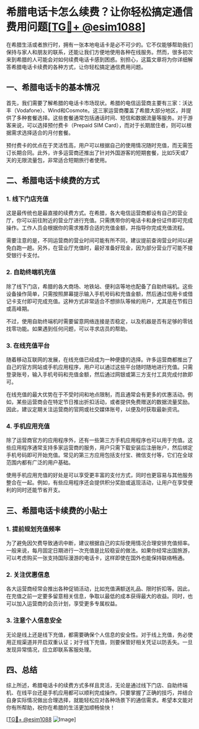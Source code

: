 # 希腊电话卡怎么续费？让你轻松搞定通信费用问题[[TG💪+ @esim1088](https://t.me/s/esim1088)]

在希腊生活或者旅行时，拥有一张本地电话卡是必不可少的。它不仅能够帮助我们保持与家人和朋友的联系，还能让我们方便地使用各种在线服务。然而，很多初次来到希腊的人可能会对如何续费电话卡感到困惑。别担心，这篇文章将为你详细解答希腊电话卡续费的各种方式，让你轻松搞定通信费用问题。

## 一、希腊电话卡的基本情况

首先，我们需要了解希腊的电话卡市场现状。希腊的电信运营商主要有三家：沃达丰（Vodafone）、Wind和Cosmote。这三家运营商覆盖了希腊大部分地区，并提供了多种套餐选择。这些套餐通常包括通话时间、短信和数据流量等服务。对于游客来说，可以选择预付费卡（Prepaid SIM Card），而对于长期居住者，则可以根据需求选择适合的月付套餐。

预付费卡的优点在于灵活性高，用户可以根据自己的使用情况随时充值，而无需签订长期合同。此外，许多运营商还推出了针对外国游客的短期套餐，比如5天或7天的无限流量包，非常适合短期旅行者使用。

## 二、希腊电话卡续费的方式

### 1. 线下门店充值

这是最传统也是最直接的续费方式。在希腊，各大电信运营商都设有自己的营业厅，你可以前往附近的营业厅进行充值。只需携带你的电话卡和身份证件即可完成操作。工作人员会根据你的需求推荐合适的充值金额，并指导你完成充值流程。

需要注意的是，不同运营商的营业时间可能有所不同，建议提前查询营业时间以避免白跑一趟。另外，在营业厅充值时，最好准备好现金，因为部分营业厅可能不接受银行卡支付。

### 2. 自助终端机充值

除了线下门店，希腊的各大商场、地铁站、便利店等地也配备了自助终端机。这些设备操作简单，只需按照屏幕提示输入手机号码和充值金额，然后通过信用卡或借记卡支付即可完成充值。这种方式非常适合不想排队等候的用户，尤其是在节假日或高峰期。

不过，使用自助终端机时需要留意网络连接是否稳定，以及机器是否有足够的零钱找零功能。如果遇到任何问题，可以寻求店员的帮助。

### 3. 在线充值平台

随着移动互联网的发展，在线充值已经成为一种便捷的选择。许多运营商都推出了自己的官方网站或手机应用程序，用户可以通过这些平台随时随地进行充值。只需登录账号，输入手机号码和充值金额，然后通过网银或第三方支付工具完成付款即可。

在线充值的最大优势在于不受时间和地点限制，而且通常会有更多的优惠活动。例如，某些运营商会在特定节日推出折扣活动，或者提供免费赠送的数据流量奖励。因此，建议定期关注运营商的官网或社交媒体账号，以便及时获取最新资讯。

### 4. 手机应用充值

除了运营商官方的应用程序外，还有一些第三方手机应用程序也可以用于充值。这些应用程序通常支持多家运营商的服务，用户只需下载安装后注册账户，然后绑定手机号码即可开始充值。常见的第三方应用包括支付宝、微信支付等，它们在全球范围内都有广泛的用户基础。

使用手机应用充值的好处是可以享受更丰富的支付方式，同时也更容易与其他服务整合在一起。例如，有些应用程序还会提供积分奖励或返现活动，让用户在享受便利的同时还能节省开支。

## 三、希腊电话卡续费的小贴士

### 1. 提前规划充值频率

为了避免因欠费导致通讯中断，建议根据自己的实际使用情况合理安排充值频率。一般来说，每月固定日期进行一次充值是比较稳妥的做法。如果你经常出国旅游，可以考虑购买一张支持国际漫游的电话卡，这样即使在国外也能保持联络畅通。

### 2. 关注优惠信息

各大运营商经常会推出各种促销活动，比如充值满额送礼品、限时折扣等。因此，在充值之前一定要多留意相关信息，争取以最低的成本获得最大的收益。同时，也可以加入运营商的会员计划，享受更多专属权益。

### 3. 注意个人信息安全

无论是线上还是线下充值，都需要确保个人信息的安全性。对于线上充值，务必使用正规渠道并开启双重认证；对于线下充值，则要保管好相关凭证以防丢失。一旦发现异常情况，应立即联系客服处理。

## 四、总结

综上所述，希腊电话卡的续费方式多样且灵活，无论是通过线下门店、自助终端机、在线平台还是手机应用都可以顺利完成操作。只要掌握了正确的技巧，并结合自身实际情况做出合理选择，就能轻松应对各种场景下的通信需求。希望本文能对你有所帮助，祝你在希腊的生活更加顺畅愉快！

[[TG💪+ @esim1088](https://t.me/s/esim1088) ![Image](https://i.postimg.cc/4NQfJmqS/Snipaste-2025-05-13-00-14-12.png)]